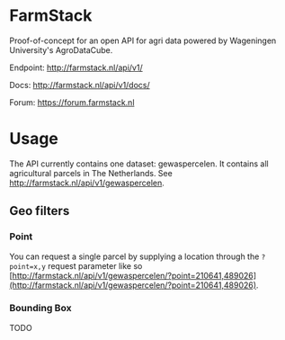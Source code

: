 # FarmStack 

Proof-of-concept for an open API for agri data powered by Wageningen University's AgroDataCube.  

Endpoint: http://farmstack.nl/api/v1/

Docs: http://farmstack.nl/api/v1/docs/

Forum: https://forum.farmstack.nl


# Usage

The API currently contains one dataset: gewaspercelen. It contains all agricultural parcels in The Netherlands. See http://farmstack.nl/api/v1/gewaspercelen.

## Geo filters

### Point

You can request a single parcel by supplying a location through the `?point=x,y` request parameter like so [http://farmstack.nl/api/v1/gewaspercelen/?point=210641,489026](http://farmstack.nl/api/v1/gewaspercelen/?point=210641,489026).

### Bounding Box

TODO